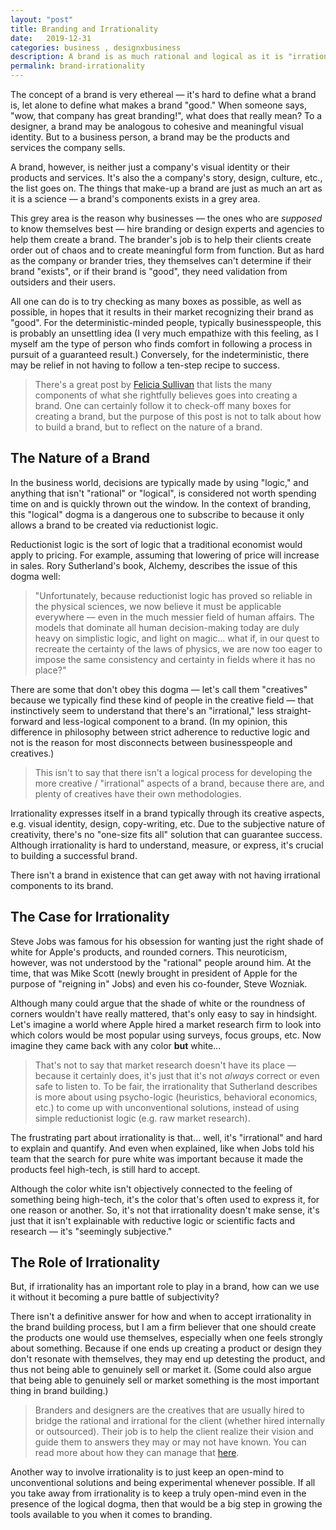 ```yaml
---
layout: "post"
title: Branding and Irrationality
date:   2019-12-31
categories: business , designxbusiness
description: A brand is as much rational and logical as it is "irrational". In this post we'll discuss the role of irrationality in branding.
permalink: brand-irrationality
---
```


The concept of a brand is very ethereal — it's hard to define what a brand is, let alone to define what makes a brand "good." When someone says, "wow, that company has great branding!", what does that really mean? To a designer, a brand may be analogous to cohesive and meaningful visual identity. But to a business person, a brand may be the products and services the company sells.

A brand, however, is neither just a company's visual identity or their products and services. It's also the a company's story, design, culture, etc., the list goes on. The things that make-up a brand are just as much an art as it is a science — a brand's components exists in a grey area.

This grey area is the reason why businesses — the ones who are _supposed_ to know themselves best — hire branding or design experts and agencies to help them create a brand. The brander's job is to help their clients create order out of chaos and to create meaningful form from function. But as hard as the company or brander tries, they themselves can't determine if their brand "exists", or if their brand is "good", they need validation from outsiders and their users.

All one can do is to try checking as many boxes as possible, as well as possible, in hopes that it results in their market recognizing their brand as "good". For the deterministic-minded people, typically businesspeople, this is probably an unsettling idea (I very much empathize with this feeling, as I myself am the type of person who finds comfort in following a process in pursuit of a guaranteed result.) Conversely, for the indeterministic, there may be relief in not having to follow a ten-step recipe to success.

> There's a great post by [Felicia Sullivan](https://medium.com/s/how-to-build-a-brand/lets-talk-about-how-to-build-a-brand-543b2dfbc4f5) that lists the many components of what she rightfully believes goes into creating a brand. One can certainly follow it to check-off many boxes for creating a brand, but the purpose of this post is not to talk about how to build a brand, but to reflect on the nature of a brand.

## The Nature of a Brand

In the business world, decisions are typically made by using "logic," and anything that isn't "rational" or "logical", is considered not worth spending time on and is quickly thrown out the window. In the context of branding, this "logical" dogma is a dangerous one to subscribe to because it only allows a brand to be created via reductionist logic.

Reductionist logic is the sort of logic that a traditional economist would apply to pricing. For example, assuming that lowering of price will increase in sales. Rory Sutherland's book, Alchemy, describes the issue of this dogma well:

> "Unfortunately, because reductionist logic has proved so reliable in the physical sciences, we now believe it must be applicable everywhere — even in the much messier field of human affairs. The models that dominate all human decision-making today are duly heavy on simplistic logic, and light on magic... what if, in our quest to recreate the certainty of the laws of physics, we are now too eager to impose the same consistency and certainty in fields where it has no place?"

There are some that don't obey this dogma — let's call them "creatives" because we typically find these kind of people in the creative field — that instinctively seem to understand that there's an "irrational," less straight-forward and less-logical component to a brand. (In my opinion, this difference in philosophy between strict adherence to reductive logic and not is the reason for most disconnects between businesspeople and creatives.)

> This isn't to say that there isn't a logical process for developing the more creative / "irrational" aspects of a brand, because there are, and plenty of creatives have their own methodologies.

Irrationality expresses itself in a brand typically through its creative aspects, e.g. visual identity, design, copy-writing, etc. Due to the subjective nature of creativity, there's no "one-size fits all" solution that can guarantee success. Although irrationality is hard to understand, measure, or express, it's crucial to building a successful brand.

There isn't a brand in existence that can get away with not having irrational components to its brand.

## The Case for Irrationality

Steve Jobs was famous for his obsession for wanting just the right shade of white for Apple's products, and rounded corners. This neuroticism, however, was not understood by the "rational" people around him. At the time, that was Mike Scott (newly brought in president of Apple for the purpose of "reigning in" Jobs) and even his co-founder, Steve Wozniak.

Although many could argue that the shade of white or the roundness of corners wouldn't have really mattered, that's only easy to say in hindsight. Let's imagine a world where Apple hired a market research firm to look into which colors would be most popular using surveys, focus groups, etc. Now imagine they came back with any color **but** white...

> That's not to say that market research doesn't have its place — because it certainly does, it's just that it's not _always_ correct or even safe to listen to. To be fair, the irrationality that Sutherland describes is more about using psycho-logic (heuristics, behavioral economics, etc.) to come up with unconventional solutions, instead of using simple reductionist logic (e.g. raw market research).

The frustrating part about irrationality is that... well, it's "irrational" and hard to explain and quantify. And even when explained, like when Jobs told his team that the search for pure white was important because it made the products feel high-tech, is still hard to accept.

Although the color white isn't objectively connected to the feeling of something being high-tech, it's the color that's often used to express it, for one reason or another. So, it's not that irrationality doesn't make sense, it's just that it isn't explainable with reductive logic or scientific facts and research — it's "seemingly subjective."

## The Role of Irrationality



But, if irrationality has an important role to play in a brand, how can we use it without it becoming a pure battle of subjectivity?

There isn't a definitive answer for how and when to accept irrationality in the brand building process, but I am a firm believer that one should create the products one would use themselves, especially when one feels strongly about something. Because if one ends up creating a product or design they don't resonate with themselves, they may end up detesting the product, and thus not being able to genuinely sell or market it. (Some could also argue that being able to genuinely sell or market something is the most important thing in brand building.)

> Branders and designers are the creatives that are usually hired to bridge the rational and irrational for the client (whether hired internally or outsourced). Their job is to help the client realize their vision and guide them to answers they may or may not have known. You can read more about how they can manage that [here](https://thewonger.com/creatives-and-irrationality).

Another way to involve irrationality is to just keep an open-mind to unconventional solutions and being experimental whenever possible. If all you take away from irrationality is to keep a truly open-mind even in the presence of the logical dogma, then that would be a big step in growing the tools available to you when it comes to branding.
